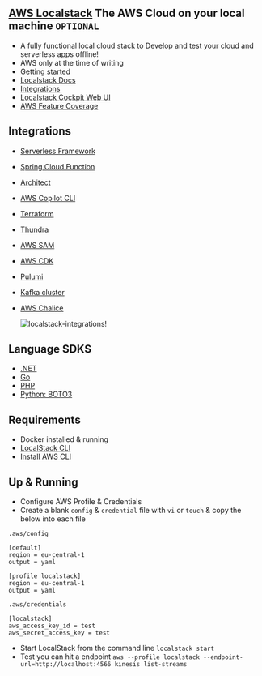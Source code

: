 ## [AWS Localstack](https://localstack.cloud/) The AWS Cloud on your local machine `OPTIONAL`
- A fully functional local cloud stack to Develop and test your cloud and serverless apps offline!
- AWS only at the time of writing
- [Getting started](https://docs.localstack.cloud/get-started/)
- [Localstack Docs](https://docs.localstack.cloud/overview/)
- [Integrations](https://docs.localstack.cloud/integrations/)
- [Localstack Cockpit Web UI](https://localstack.cloud/products/cockpit/)
- [AWS Feature Coverage](https://docs.localstack.cloud/aws/feature-coverage/)

## Integrations
- [Serverless Framework](https://docs.localstack.cloud/integrations/serverless-framework/)
- [Spring Cloud Function](https://docs.localstack.cloud/integrations/spring-cloud-function/)
- [Architect](https://docs.localstack.cloud/integrations/architect/)
- [AWS Copilot CLI](https://docs.localstack.cloud/integrations/copilot/)
- [Terraform](https://docs.localstack.cloud/integrations/terraform/)
- [Thundra](https://docs.localstack.cloud/integrations/thundra/)
- [AWS SAM](https://docs.localstack.cloud/integrations/aws-sam/)
- [AWS CDK](https://docs.localstack.cloud/integrations/aws-cdk/)
- [Pulumi](https://docs.localstack.cloud/integrations/pulumi/)
- [Kafka cluster](https://docs.localstack.cloud/integrations/kafka/)
- [AWS Chalice](https://docs.localstack.cloud/integrations/chalice/)

  ![localstack-integrations!](images/localstack/localstack-integrations.png)

## Language SDKS

- [.NET](https://docs.localstack.cloud/integrations/sdks/dotnet/)
- [Go](https://docs.localstack.cloud/integrations/sdks/go/)
- [PHP](https://docs.localstack.cloud/integrations/sdks/php/)
- [Python: BOTO3](https://docs.localstack.cloud/integrations/sdks/python/)

## Requirements
- Docker installed & running
- [LocalStack CLI](https://docs.localstack.cloud/get-started/#localstack-cli)
- [Install AWS CLI](https://docs.localstack.cloud/integrations/aws-cli/)

## Up & Running
- Configure AWS Profile & Credentials
- Create a blank `config` & `credential` file with `vi` or `touch` & copy the below into each file

`.aws/config`
```
[default]
region = eu-central-1
output = yaml

[profile localstack]
region = eu-central-1
output = yaml
```
`.aws/credentials`
```
[localstack]
aws_access_key_id = test
aws_secret_access_key = test
```
- Start LocalStack from the command line `localstack start`
- Test you can hit a endpoint `aws --profile localstack --endpoint-url=http://localhost:4566 kinesis list-streams`
